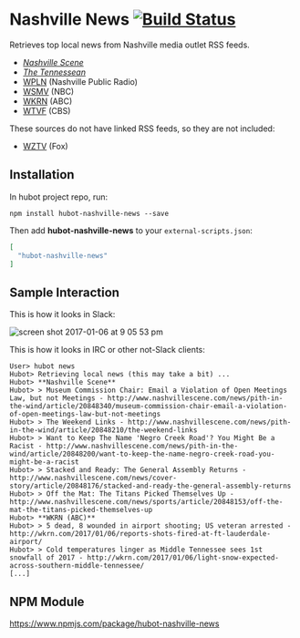 # Nashville News [![Build Status](https://travis-ci.org/stephenyeargin/hubot-nashville-news.svg?branch=master)](https://travis-ci.org/stephenyeargin/hubot-nashville-news)

Retrieves top local news from Nashville media outlet RSS feeds.

- [_Nashville Scene_](http://nashvillescene.com/)
- [_The Tennessean_](http://tennessean.com/)
- [WPLN](http://nashvillepublicradio.org/) (Nashville Public Radio)
- [WSMV](http://www.wsmv.com/) (NBC)
- [WKRN](http://wkrn.com/) (ABC)
- [WTVF](http://www.newschannel5.com/) (CBS)

These sources do not have linked RSS feeds, so they are not included:

- [WZTV](http://fox17.com/) (Fox)

## Installation

In hubot project repo, run:

`npm install hubot-nashville-news --save`

Then add **hubot-nashville-news** to your `external-scripts.json`:

```json
[
  "hubot-nashville-news"
]
```

## Sample Interaction

This is how it looks in Slack:

![screen shot 2017-01-06 at 9 05 53 pm](https://cloud.githubusercontent.com/assets/80459/21738942/fef876ae-d453-11e6-97d0-4cd1156414b7.png)

This is how it looks in IRC or other not-Slack clients:

```
User> hubot news
Hubot> Retrieving local news (this may take a bit) ...
Hubot> **Nashville Scene**
Hubot> > Museum Commission Chair: Email a Violation of Open Meetings Law, but not Meetings - http://www.nashvillescene.com/news/pith-in-the-wind/article/20848340/museum-commission-chair-email-a-violation-of-open-meetings-law-but-not-meetings
Hubot> > The Weekend Links - http://www.nashvillescene.com/news/pith-in-the-wind/article/20848210/the-weekend-links
Hubot> > Want to Keep The Name 'Negro Creek Road'? You Might Be a Racist - http://www.nashvillescene.com/news/pith-in-the-wind/article/20848200/want-to-keep-the-name-negro-creek-road-you-might-be-a-racist
Hubot> > Stacked and Ready: The General Assembly Returns - http://www.nashvillescene.com/news/cover-story/article/20848176/stacked-and-ready-the-general-assembly-returns
Hubot> > Off the Mat: The Titans Picked Themselves Up - http://www.nashvillescene.com/news/sports/article/20848153/off-the-mat-the-titans-picked-themselves-up
Hubot> **WKRN (ABC)**
Hubot> > 5 dead, 8 wounded in airport shooting; US veteran arrested - http://wkrn.com/2017/01/06/reports-shots-fired-at-ft-lauderdale-airport/
Hubot> > Cold temperatures linger as Middle Tennessee sees 1st snowfall of 2017 - http://wkrn.com/2017/01/06/light-snow-expected-across-southern-middle-tennessee/
[...]
```

## NPM Module

https://www.npmjs.com/package/hubot-nashville-news
